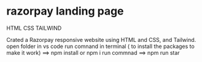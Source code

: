 # razorpay landing page
 HTML CSS TAILWIND

Crated a Razorpay responsive website using HTML and CSS, and Tailwind. 
open folder in vs code run comnand in terminal ( to install the packages to make it work) ==> npm install or npm i 
run commnad ==> npm run star
